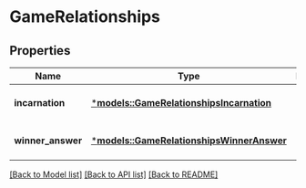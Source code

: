 # GameRelationships

## Properties
Name | Type | Description | Notes
------------ | ------------- | ------------- | -------------
**incarnation** | [***models::GameRelationshipsIncarnation**](Game_relationships_incarnation.md) |  | [optional] [default to None]
**winner_answer** | [***models::GameRelationshipsWinnerAnswer**](Game_relationships_winner_answer.md) |  | [optional] [default to None]

[[Back to Model list]](../README.md#documentation-for-models) [[Back to API list]](../README.md#documentation-for-api-endpoints) [[Back to README]](../README.md)


